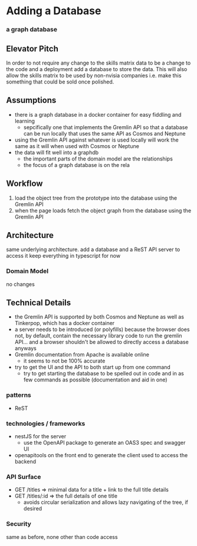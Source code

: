 # Adding a Database

### a graph database

## Elevator Pitch

In order to not require any change to the skills matrix data to be a change to the code and a deployment add a database to store the data. This will also allow the skills matrix to be used by non-nvisia companies i.e. make this something that could be sold once polished.

## Assumptions

- there is a graph database in a docker container for easy fiddling and learning
  - sepcifically one that implements the Gremlin API so that a database can be run locally that uses the same API as Cosmos and Neptune
- using the Gremlin API against whatever is used locally will work the same as it will when used with Cosmos or Neptune
- the data will fit well into a graphdb
  - the important parts of the domain model are the relationships
  - the focus of a graph database is on the rela

## Workflow

1. load the object tree from the prototype into the database using the Gremlin API
1. when the page loads fetch the object graph from the database using the Gremlin API

## Architecture

same underlying architecture.
add a database and a ReST API server to access it
keep everything in typescript for now

### Domain Model

no changes

## Technical Details

- the Gremlin API is supported by both Cosmos and Neptune as well as Tinkerpop, which has a docker container
- a server needs to be introduced (or polyfills) because the browser does not, by default, contain the necessary library code to run the gremlin API... and a browser shouldn't be allowed to directly access a database anyways
- Gremlin documentation from Apache is available online
  - it seems to not be 100% accurate
- try to get the UI and the API to both start up from one command
  - try to get starting the database to be spelled out in code and in as few commands as possible (documentation and aid in one)

### patterns

- ReST

### technologies / frameworks

- nestJS for the server
  - use the OpenAPI package to generate an OAS3 spec and swagger UI
- openapitools on the front end to generate the client used to access the backend

### API Surface

- GET /titles => minimal data for a title + link to the full title details
- GET /titles/:id => the full details of one title
  - avoids circular serialization and allows lazy navigating of the tree, if desired

### Security

same as before, none other than code access
